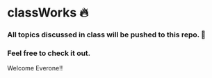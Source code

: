 # classWorks 🔥

### All topics discussed in class will be pushed to this repo. 🙂 
### Feel free to check it out.
Welcome Everone!! 
